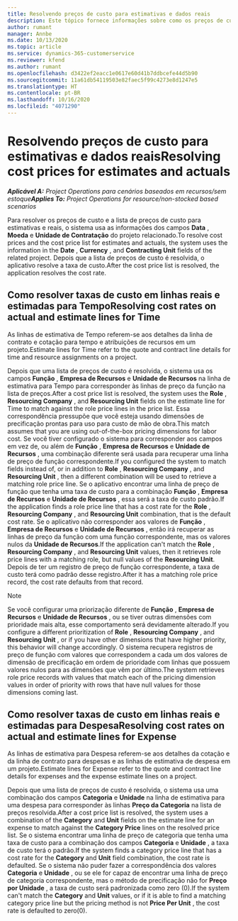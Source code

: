 ```yaml
---
title: Resolvendo preços de custo para estimativas e dados reais
description: Este tópico fornece informações sobre como os preços de custo para estimativas e reais são resolvidos.
author: rumant
manager: Annbe
ms.date: 10/13/2020
ms.topic: article
ms.service: dynamics-365-customerservice
ms.reviewer: kfend
ms.author: rumant
ms.openlocfilehash: d3422ef2eacc1e0617e60d41b7ddbcefe44d5b90
ms.sourcegitcommit: 11a61db54119503e82faec5f99c4273e8d1247e5
ms.translationtype: HT
ms.contentlocale: pt-BR
ms.lasthandoff: 10/16/2020
ms.locfileid: "4071290"
---
```

# <a name="resolving-cost-prices-for-estimates-and-actuals"></a><span data-ttu-id="566f7-103">Resolvendo preços de custo para estimativas e dados reais</span><span class="sxs-lookup"><span data-stu-id="566f7-103">Resolving cost prices for estimates and actuals</span></span>

<span data-ttu-id="566f7-104">_**Aplicável A:** Project Operations para cenários baseados em recursos/sem estoque_</span><span class="sxs-lookup"><span data-stu-id="566f7-104">_**Applies To:** Project Operations for resource/non-stocked based scenarios_</span></span>

<span data-ttu-id="566f7-105">Para resolver os preços de custo e a lista de preços de custo para estimativas e reais, o sistema usa as informações dos campos **Data** , **Moeda** e **Unidade de Contratação** do projeto relacionado.</span><span class="sxs-lookup"><span data-stu-id="566f7-105">To resolve cost prices and the cost price list for estimates and actuals, the system uses the information in the **Date** , **Currency** , and **Contracting Unit** fields of the related project.</span></span> <span data-ttu-id="566f7-106">Depois que a lista de preços de custo é resolvida, o aplicativo resolve a taxa de custo.</span><span class="sxs-lookup"><span data-stu-id="566f7-106">After the cost price list is resolved, the application resolves the cost rate.</span></span>

## <a name="resolving-cost-rates-on-actual-and-estimate-lines-for-time"></a><span data-ttu-id="566f7-107">Como resolver taxas de custo em linhas reais e estimadas para Tempo</span><span class="sxs-lookup"><span data-stu-id="566f7-107">Resolving cost rates on actual and estimate lines for Time</span></span>

<span data-ttu-id="566f7-108">As linhas de estimativa de Tempo referem-se aos detalhes da linha de contrato e cotação para tempo e atribuições de recursos em um projeto.</span><span class="sxs-lookup"><span data-stu-id="566f7-108">Estimate lines for Time refer to the quote and contract line details for time and resource assignments on a project.</span></span>

<span data-ttu-id="566f7-109">Depois que uma lista de preços de custo é resolvida, o sistema usa os campos **Função** , **Empresa de Recursos** e **Unidade de Recursos** na linha de estimativa para Tempo para corresponder às linhas de preço da função na lista de preços.</span><span class="sxs-lookup"><span data-stu-id="566f7-109">After a cost price list is resolved, the system uses the **Role** , **Resourcing Company** , and **Resourcing Unit** fields on the estimate line for Time to match against the role price lines in the price list.</span></span> <span data-ttu-id="566f7-110">Essa correspondência pressupõe que você esteja usando dimensões de precificação prontas para uso para custo de mão de obra.</span><span class="sxs-lookup"><span data-stu-id="566f7-110">This match assumes that you are using out-of-the-box pricing dimensions for labor cost.</span></span> <span data-ttu-id="566f7-111">Se você tiver configurado o sistema para corresponder aos campos em vez de, ou além de **Função** , **Empresa de Recursos** e **Unidade de Recursos** , uma combinação diferente será usada para recuperar uma linha de preço de função correspondente.</span><span class="sxs-lookup"><span data-stu-id="566f7-111">If you configured the system to match fields instead of, or in addition to **Role** , **Resourcing Company** , and **Resourcing Unit** , then a different combination will be used to retrieve a matching role price line.</span></span> <span data-ttu-id="566f7-112">Se o aplicativo encontrar uma linha de preço de função que tenha uma taxa de custo para a combinação **Função** , **Empresa de Recursos** e **Unidade de Recursos** , essa será a taxa de custo padrão.</span><span class="sxs-lookup"><span data-stu-id="566f7-112">If the application finds a role price line that has a cost rate for the **Role** , **Resourcing Company** , and **Resourcing Unit** combination, that is the default cost rate.</span></span> <span data-ttu-id="566f7-113">Se o aplicativo não corresponder aos valores de **Função** , **Empresa de Recursos** e **Unidade de Recursos** , então irá recuperar as linhas de preço da função com uma função correspondente, mas os valores nulos da **Unidade de Recursos**.</span><span class="sxs-lookup"><span data-stu-id="566f7-113">If the application can't match the **Role** , **Resourcing Company** , and **Resourcing Unit** values, then it retrieves role price lines with a matching role, but null values of the **Resourcing Unit**.</span></span> <span data-ttu-id="566f7-114">Depois de ter um registro de preço de função correspondente, a taxa de custo terá como padrão desse registro.</span><span class="sxs-lookup"><span data-stu-id="566f7-114">After it has a matching role price record, the cost rate defaults from that record.</span></span> 

> [!NOTE]
> <span data-ttu-id="566f7-115">Se você configurar uma priorização diferente de **Função** , **Empresa de Recursos** e **Unidade de Recursos** , ou se tiver outras dimensões com prioridade mais alta, esse comportamento será devidamente alterado.</span><span class="sxs-lookup"><span data-stu-id="566f7-115">If you configure a different prioritization of **Role** , **Resourcing Company** , and **Resourcing Unit** , or if you have other dimensions that have higher priority, this behavior will change accordingly.</span></span> <span data-ttu-id="566f7-116">O sistema recupera registros de preço de função com valores que correspondem a cada um dos valores de dimensão de precificação em ordem de prioridade com linhas que possuem valores nulos para as dimensões que vêm por último.</span><span class="sxs-lookup"><span data-stu-id="566f7-116">The system retrieves role price records with values that match each of the pricing dimension values in order of priority with rows that have null values for those dimensions coming last.</span></span>

## <a name="resolving-cost-rates-on-actual-and-estimate-lines-for-expense"></a><span data-ttu-id="566f7-117">Como resolver taxas de custo em linhas reais e estimadas para Despesa</span><span class="sxs-lookup"><span data-stu-id="566f7-117">Resolving cost rates on actual and estimate lines for Expense</span></span>

<span data-ttu-id="566f7-118">As linhas de estimativa para Despesa referem-se aos detalhes da cotação e da linha de contrato para despesas e as linhas de estimativa de despesa em um projeto.</span><span class="sxs-lookup"><span data-stu-id="566f7-118">Estimate lines for Expense refer to the quote and contract line details for expenses and the expense estimate lines on a project.</span></span>

<span data-ttu-id="566f7-119">Depois que uma lista de preços de custo é resolvida, o sistema usa uma combinação dos campos **Categoria** e **Unidade** na linha de estimativa para uma despesa para corresponder às linhas **Preço da Categoria** na lista de preços resolvida.</span><span class="sxs-lookup"><span data-stu-id="566f7-119">After a cost price list is resolved, the system uses a combination of the **Category** and **Unit** fields on the estimate line for an expense to match against the **Category Price** lines on the resolved price list.</span></span> <span data-ttu-id="566f7-120">Se o sistema encontrar uma linha de preço de categoria que tenha uma taxa de custo para a combinação dos campos **Categoria** e **Unidade** , a taxa de custo terá o padrão.</span><span class="sxs-lookup"><span data-stu-id="566f7-120">If the system finds a category price line that has a cost rate for the **Category** and **Unit** field combination, the cost rate is defaulted.</span></span> <span data-ttu-id="566f7-121">Se o sistema não puder fazer a correspondência dos valores **Categoria** e **Unidade** , ou se ele for capaz de encontrar uma linha de preço de categoria correspondente, mas o método de precificação não for **Preço por Unidade** , a taxa de custo será padronizada como zero (0).</span><span class="sxs-lookup"><span data-stu-id="566f7-121">If the system can't match the **Category** and **Unit** values, or if it is able to find a matching category price line but the pricing method is not **Price Per Unit** , the cost rate is defaulted to zero(0).</span></span>
